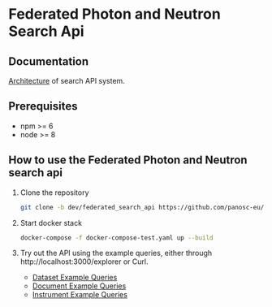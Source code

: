 # Federated Photon and Neutron Search Api

## Documentation

[Architecture](https://confluence.panosc.eu/display/wp3/Search+aggregation) of search API system.


## Prerequisites

- npm >= 6
- node >= 8

## How to use the Federated Photon and Neutron search api

1. Clone the repository

   ```bash
   git clone -b dev/federated_search_api https://github.com/panosc-eu/search-api.git
   ```

2. Start docker stack

   ```bash
   docker-compose -f docker-compose-test.yaml up --build
   ```

3. Try out the API using the example queries, either through http://localhost:3000/explorer or Curl.

   - [Dataset Example Queries](./doc/dataset-example-queries.md)
   - [Document Example Queries](./doc/document-example-queries.md)
   - [Instrument Example Queries](./doc/instrument-example-queries.md)

